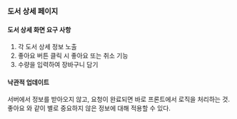 ### 도서 상세 페이지
#### 도서 상세 화면 요구 사항
1. 각 도서 상세 정보 노출
2. 좋아요 버튼 클릭 시 좋아요 또는 취소 기능
3. 수량을 입력하여 장바구니 담기

#### 낙관적 업데이트
서버에서 정보를 받아오지 않고, 요청이 완료되면 바로 프론트에서 로직을 처리하는 것.  
좋아요 와 같이 별로 중요하지 않은 정보에 대해 적용할 수 있다.  
